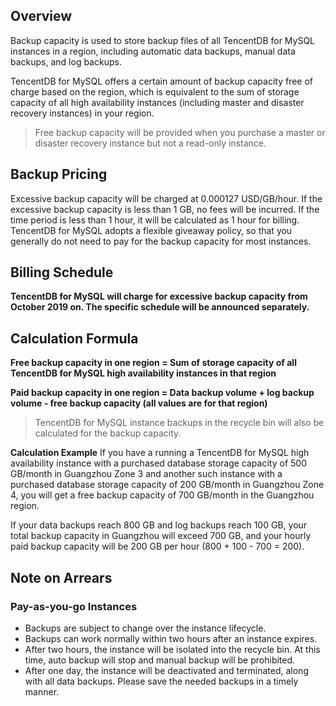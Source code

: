 ## Overview
Backup capacity is used to store backup files of all TencentDB for MySQL instances in a region, including automatic data backups, manual data backups, and log backups.

TencentDB for MySQL offers a certain amount of backup capacity free of charge based on the region, which is equivalent to the sum of storage capacity of all high availability instances (including master and disaster recovery instances) in your region.
> Free backup capacity will be provided when you purchase a master or disaster recovery instance but not a read-only instance.

## Backup Pricing
Excessive backup capacity will be charged at 0.000127 USD/GB/hour.
If the excessive backup capacity is less than 1 GB, no fees will be incurred. If the time period is less than 1 hour, it will be calculated as 1 hour for billing. TencentDB for MySQL adopts a flexible giveaway policy, so that you generally do not need to pay for the backup capacity for most instances.

## Billing Schedule
**TencentDB for MySQL will charge for excessive backup capacity from October 2019 on. The specific schedule will be announced separately.**

## Calculation Formula

**Free backup capacity in one region = Sum of storage capacity of all TencentDB for MySQL high availability instances in that region**

**Paid backup capacity in one region = Data backup volume + log backup volume - free backup capacity (all values are for that region)**

>TencentDB for MySQL instance backups in the recycle bin will also be calculated for the backup capacity.

**Calculation Example**
If you have a running a TencentDB for MySQL high availability instance with a purchased database storage capacity of 500 GB/month in Guangzhou Zone 3 and another such instance with a purchased database storage capacity of 200 GB/month in Guangzhou Zone 4, you will get a free backup capacity of 700 GB/month in the Guangzhou region.

If your data backups reach 800 GB and log backups reach 100 GB, your total backup capacity in Guangzhou will exceed 700 GB, and your hourly paid backup capacity will be 200 GB per hour (800 + 100 - 700 = 200).

## Note on Arrears


### Pay-as-you-go Instances
- Backups are subject to change over the instance lifecycle.
- Backups can work normally within two hours after an instance expires.
- After two hours, the instance will be isolated into the recycle bin. At this time, auto backup will stop and manual backup will be prohibited.
- After one day, the instance will be deactivated and terminated, along with all data backups. Please save the needed backups in a timely manner.

 
